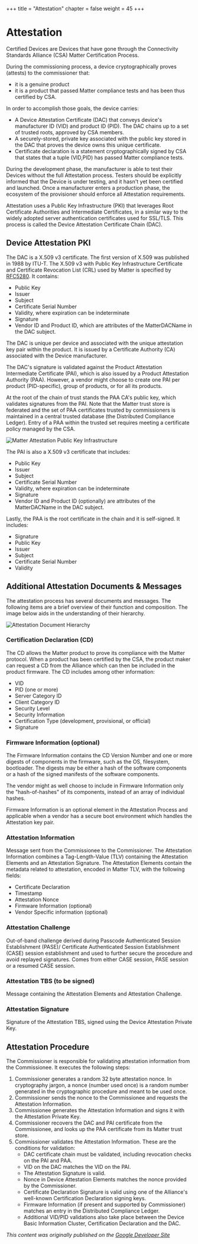 +++
title = "Attestation"
chapter = false
weight = 45
+++

# Attestation

Certified Devices are Devices that have gone through the Connectivity Standards Alliance (CSA)
Matter Certification Process.

During the commissioning process, a device cryptographically proves (attests) to the commissioner
that:

- it is a genuine product
- it is a product that passed Matter compliance tests and has been thus certified by CSA.

In order to accomplish those goals, the device carries:

- A Device Attestation Certificate (DAC) that conveys device's manufacturer ID (VID) and product ID
(PID). The DAC chains up to a set of trusted roots, approved by CSA members.
- A securely-stored, private key associated with the public key stored in the DAC that proves the
device owns this unique certificate.
- Certificate declaration is a statement cryptographically signed by CSA that states that a tuple
(VID,PID) has passed Matter compliance tests.

During the development phase, the manufacturer is able to test their Devices without the full
Attestation process. Testers should be explicitly informed that the Device is under testing, and it
hasn't yet been certified and launched. Once a manufacturer enters a production phase, the ecosystem
of the provisioner should enforce all Attestation requirements.

Attestation uses a Public Key Infrastructure (PKI) that leverages Root Certificate Authorities and
Intermediate Certificates, in a similar way to the widely adopted server authentication certificates
used for SSL/TLS. This process is called the Device Attestation Certificate Chain (DAC).

## Device Attestation PKI

The DAC is a X.509 v3 certificate. The first version of X.509 was published in 1988 by ITU-T. The
X.509 v3 with Public Key Infrastructure Certificate and Certificate Revocation List (CRL) used by
Matter is specified by [RFC5280](https://datatracker.ietf.org/doc/html/rfc5280). It contains:

- Public Key
- Issuer
- Subject
- Certificate Serial Number
- Validity, where expiration can be indeterminate
- Signature
- Vendor ID and Product ID, which are attributes of the MatterDACName in the DAC subject.

The DAC is unique per device and associated with the unique attestation key pair within the product.
It is issued by a Certificate Authority (CA) associated with the Device manufacturer.

The DAC's signature is validated against the Product Attestation Intermediate Certificate (PAI),
which is also issued by a Product Attestation Authority (PAA). However, a vendor might choose to
create one PAI per product (PID-specific), group of products, or for all its products.

At the root of the chain of trust stands the PAA CA's public key, which validates signatures from
the PAI. Note that the Matter trust store is federated and the set of PAA certificates trusted by
commissioners is maintained in a central trusted database (the Distributed Compliance Ledger). Entry
of a PAA within the trusted set requires meeting a certificate policy managed by the CSA.

![Matter Attestation Public Key Infrastructure](../../static/primer-attestation-pki.png)

The PAI is also a X.509 v3 certificate that includes:

- Public Key
- Issuer
- Subject
- Certificate Serial Number
- Validity, where expiration can be indeterminate
- Signature
- Vendor ID and Product ID (optionally) are attributes of the MatterDACName in the DAC subject.

Lastly, the PAA is the root certificate in the chain and it is self-signed. It includes:

- Signature
- Public Key
- Issuer
- Subject
- Certificate Serial Number
- Validity

## Additional Attestation Documents & Messages

The attestation process has several documents and messages. The following items are a brief overview
of their function and composition. The image below aids in the understanding of their hierarchy.

![Attestation Document Hierarchy](../../static/primer-attestation-document-hierarchy.png)

### Certification Declaration (CD)

The CD allows the Matter product to prove its compliance with the Matter protocol. When a product
has been certified by the CSA, the product maker can request a CD from the Alliance which can then
be included in the product firmware. The CD includes among other information:

- VID
- PID (one or more)
- Server Category ID
- Client Category ID
- Security Level
- Security Information
- Certification Type (development, provisional, or official)
- Signature

### Firmware Information (optional)

The Firmware Information contains the CD Version Number and one or more digests of components in the
firmware, such as the OS, filesystem, bootloader. The digests may be either a hash of the software
components or a hash of the signed manifests of the software components.

The vendor might as well choose to include in Firmware Information only the "hash-of-hashes" of its
components, instead of an array of individual hashes.

Firmware Information is an optional element in the Attestation Process and applicable when a vendor
has a secure boot environment which handles the Attestation key pair.

### Attestation Information

Message sent from the Commissionee to the Commissioner. The Attestation Information combines a
Tag-Length-Value (TLV) containing the Attestation Elements and an Attestation Signature.
The Attestation Elements contain the metadata related to attestation, encoded in Matter TLV, with
the following fields:

- Certificate Declaration
- Timestamp
- Attestation Nonce
- Firmware Information (optional)
- Vendor Specific information (optional)

### Attestation Challenge

Out-of-band challenge derived during Passcode Authenticated Session Establishment (PASE)/
Certificate Authenticated Session Establishment (CASE) session establishment and used to further
secure the procedure and avoid replayed signatures. Comes from either CASE session, PASE session or
a resumed CASE session.

### Attestation TBS (to be signed)

Message containing the Attestation Elements and Attestation Challenge.

### Attestation Signature

Signature of the Attestation TBS, signed using the Device Attestation Private Key.

## Attestation Procedure

The Commissioner is responsible for validating attestation information from the Commissionee. It
executes the following steps:

1. Commissioner generates a random 32 byte attestation nonce. In cryptography jargon, a nonce
(number used once) is a random number generated in the cryptographic procedure and meant to be used
once.
2. Commissioner sends the nonce to the Commissionee and requests the Attestation Information.
3. Commissionee generates the Attestation Information and signs it with the Attestation Private Key.
4. Commissioner recovers the DAC and PAI certificate from the Commissionee, and looks up the PAA
certificate from its Matter trust store.
5. Commissioner validates the Attestation Information. These are the conditions for validation:
    - DAC certificate chain must be validated, including revocation checks on the PAI and PAA.
    - VID on the DAC matches the VID on the PAI.
    - The Attestation Signature is valid.
    - Nonce in Device Attestation Elements matches the nonce provided by the Commissioner.
    - Certificate Declaration Signature is valid using one of the Alliance's well-known
    Certification Declaration signing keys.
    - Firmware Information (if present and supported by Commissioner) matches an entry in the
    Distributed Compliance Ledger.
    - Additional VID/PID validations also take place between the Device Basic Information Cluster,
    Certification Declaration and the DAC.

_This content was originally published on the [Google Developer Site](https://developers.home.google.com/matter/primer)_
